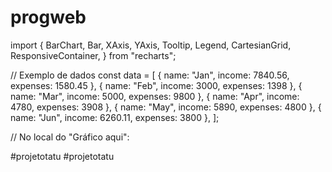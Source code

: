 # progweb

import {
  BarChart,
  Bar,
  XAxis,
  YAxis,
  Tooltip,
  Legend,
  CartesianGrid,
  ResponsiveContainer,
} from "recharts";

// Exemplo de dados
const data = [
  { name: "Jan", income: 7840.56, expenses: 1580.45 },
  { name: "Feb", income: 3000, expenses: 1398 },
  { name: "Mar", income: 5000, expenses: 9800 },
  { name: "Apr", income: 4780, expenses: 3908 },
  { name: "May", income: 5890, expenses: 4800 },
  { name: "Jun", income: 6260.11, expenses: 3800 },
];

// No local do "Gráfico aqui":
<div className="bg-gray-100 rounded-lg p-4 flex-1 min-h-[250px] flex items-center justify-center">
  <ResponsiveContainer width="100%" height={220}>
    <BarChart data={data}>
      <CartesianGrid strokeDasharray="3 3" />
      <XAxis dataKey="name" />
      <YAxis />
      <Tooltip />
      <Legend />
      <Bar dataKey="income" fill="#22c55e" name="Receita" />
      <Bar dataKey="expenses" fill="#f87171" name="Despesas" />
    </BarChart>
  </ResponsiveContainer>
</div># p r o j e t o t a t u  
 # p r o j e t o t a t u  
 